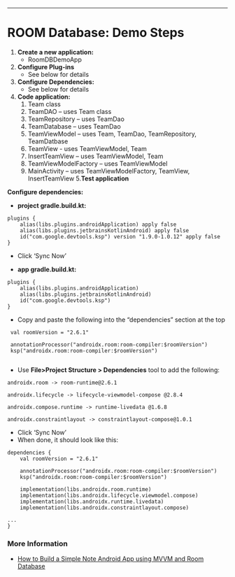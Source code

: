 -----------------------------------------------------------------------------
# ROOM Database: Demo Steps

1. **Create a new application:**
    - RoomDBDemoApp
2. **Configure Plug-ins**
   - See below for details
4. **Configure Dependencies:**
    - See below for details
5. **Code application:**
    1. Team class
    2. TeamDAO – uses Team class
    3. TeamRepository – uses TeamDao
    4. TeamDatabase – uses TeamDao
    5. TeamViewModel – uses Team, TeamDao, TeamRepository, TeamDatbase
    6. TeamView - uses TeamViewModel, Team
    7. InsertTeamView – uses TeamViewModel, Team
    8. TeamViewModelFactory – uses TeamViewModel
    9. MainActivity – uses TeamViewModelFactory, TeamView, InsertTeamView
5.**Test application**

**Configure dependencies:**

- **project gradle.build.kt:**

```
plugins {
 	alias(libs.plugins.androidApplication) apply false
    alias(libs.plugins.jetbrainsKotlinAndroid) apply false
    id("com.google.devtools.ksp") version "1.9.0-1.0.12" apply false
}
```
- Click ‘Sync Now’

- **app gradle.build.kt:**

```
plugins {
    alias(libs.plugins.androidApplication)
 	alias(libs.plugins.jetbrainsKotlinAndroid)
	id("com.google.devtools.ksp")
}
```
- Copy and paste the following into the “dependencies” section at the top
```
 val roomVersion = "2.6.1"

 annotationProcessor("androidx.room:room-compiler:$roomVersion")
 ksp("androidx.room:room-compiler:$roomVersion")
      
 ```
- Use **File>Project Structure > Dependencies** tool to add the following:
  
```
androidx.room -> room-runtime@2.6.1

androidx.lifecycle -> lifecycle-viewmodel-compose @2.8.4

androidx.compose.runtime -> runtime-livedata @1.6.8

androidx.constraintlayout -> constraintlayout-compose@1.0.1
```

- Click ‘Sync Now’
- When done, it should look like this:
  
```
dependencies {
 	val roomVersion = "2.6.1"

 	annotationProcessor("androidx.room:room-compiler:$roomVersion")
    ksp("androidx.room:room-compiler:$roomVersion")

	implementation(libs.androidx.room.runtime)
  	implementation(libs.androidx.lifecycle.viewmodel.compose)
  	implementation(libs.androidx.runtime.livedata)
  	implementation(libs.androidx.constraintlayout.compose)

...
}
```


### More Information
- [How to Build a Simple Note Android App using MVVM and Room Database](https://www.geeksforgeeks.org/how-to-build-a-simple-note-android-app-using-mvvm-and-room-database/)
